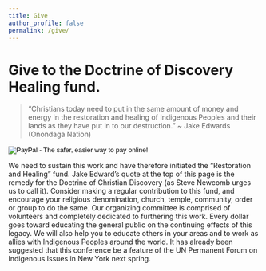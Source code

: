 ```yaml
---
title: Give
author_profile: false
permalink: /give/
---
```

# Give to the Doctrine of Discovery Healing fund.

> “Christians today need to put in the same amount of money and energy in the restoration and healing of Indigenous Peoples and their lands as they have put in to our destruction.” ~ Jake Edwards (Onondaga Nation)

<form action="https://www.paypal.com/cgi-bin/webscr" method="post" target="_top"><input name="cmd" type="hidden" value="_s-xclick" />
<input name="hosted_button_id" type="hidden" value="4HBQY356GD7C2" />
<input alt="PayPal - The safer, easier way to pay online!" name="submit" src="https://www.paypalobjects.com/en_US/i/btn/btn_donateCC_LG.gif" type="image" />
<img src="https://www.paypalobjects.com/en_US/i/scr/pixel.gif" alt="" width="1" height="1" border="0" /></form>


We need to sustain this work and have therefore initiated the “Restoration and Healing” fund. Jake Edward’s quote at the top of this page is the remedy for the Doctrine of Christian Discovery (as Steve Newcomb urges us to call it). Consider making a regular contribution to this fund, and encourage your religious denomination, church, temple, community, order or group to do the same. Our organizing committee is comprised of volunteers and completely dedicated to furthering this work. Every dollar goes toward educating the general public on the continuing effects of this legacy. We will also help you to educate others in your areas and to work as allies with Indigenous Peoples around the world. It has already been suggested that this conference be a feature of the UN Permanent Forum on Indigenous Issues in New York next spring.
